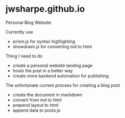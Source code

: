 # jwsharpe.github.io
Personal Blog Website

Currently use
- prism.js for syntax highlighting
- showdown.js for converting md to html

Thing I need to do
- create a personal website landing page
- hosts the post in a better way
- create more backend automation for publishing

The unfortunate current process for creating a blog post
- create the document in markdown
- convert from md to html
- prepend layout to html
- append data to posts.js